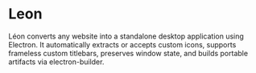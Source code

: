 # Leon
Léon converts any website into a standalone desktop application using Electron. It automatically extracts or accepts custom icons, supports frameless custom titlebars, preserves window state, and builds portable artifacts via electron-builder.
